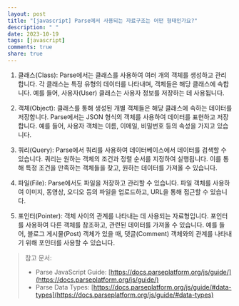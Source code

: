 ```yaml
---
layout: post
title: "[javascript] Parse에서 사용되는 자료구조는 어떤 형태인가요?"
description: " "
date: 2023-10-19
tags: [javascript]
comments: true
share: true
---
```


1. 클래스(Class): Parse에서는 클래스를 사용하여 여러 개의 객체를 생성하고 관리합니다. 각 클래스는 특정 유형의 데이터를 나타내며, 객체들은 해당 클래스에 속합니다. 예를 들어, 사용자(User) 클래스는 사용자 정보를 저장하는 데 사용됩니다.

2. 객체(Object): 클래스를 통해 생성된 개별 객체들은 해당 클래스에 속하는 데이터를 저장합니다. Parse에서는 JSON 형식의 객체를 사용하여 데이터를 표현하고 저장합니다. 예를 들어, 사용자 객체는 이름, 이메일, 비밀번호 등의 속성을 가지고 있습니다.

3. 쿼리(Query): Parse에서 쿼리를 사용하여 데이터베이스에서 데이터를 검색할 수 있습니다. 쿼리는 원하는 객체의 조건과 정렬 순서를 지정하여 실행됩니다. 이를 통해 특정 조건을 만족하는 객체들을 찾고, 원하는 데이터를 가져올 수 있습니다.

4. 파일(File): Parse에서도 파일을 저장하고 관리할 수 있습니다. 파일 객체를 사용하여 이미지, 동영상, 오디오 등의 파일을 업로드하고, URL을 통해 접근할 수 있습니다.

5. 포인터(Pointer): 객체 사이의 관계를 나타내는 데 사용되는 자료형입니다. 포인터를 사용하여 다른 객체를 참조하고, 관련된 데이터를 가져올 수 있습니다. 예를 들어, 블로그 게시물(Post) 객체가 있을 때, 댓글(Comment) 객체와의 관계를 나타내기 위해 포인터를 사용할 수 있습니다.

> 참고 문서:
> - Parse JavaScript Guide: [https://docs.parseplatform.org/js/guide/](https://docs.parseplatform.org/js/guide/)
> - Parse Data Types: [https://docs.parseplatform.org/js/guide/#data-types](https://docs.parseplatform.org/js/guide/#data-types)